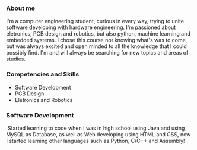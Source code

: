 <div>
<h3>About me</h3>

<p>I'm a computer engineering student, curious in every way, trying to unite software developing with hardware engineering. I'm passioned about eletronics, PCB design and robotics, but also python, machine learning and embedded systems. I chose this course not knowing what's was to come, but was always excited and open minded to all the knowledge that I could possibly find. I'm and will always be searching for new topics and areas of studies.</p>

<h3>Competencies and Skills</h3>
<ul>
  <li>Software Development</li>
  <li>PCB Design</li>
  <li>Eletronics and Robotics</li>
</ul>
</div>
<div>
<h3>Software Development</h3>
<img scr="[https://media1.giphy.com/media/26tn33aiTi1jkl6H6/giphy.gif](https://media1.giphy.com/media/v1.Y2lkPTc5MGI3NjExcDF4M2lrMTV4eDM3aTlkbHhpc2UyMnU0NzU3bWNsMjY5a3k1OGVuZyZlcD12MV9pbnRlcm5hbF9naWZfYnlfaWQmY3Q9Zw/26tn33aiTi1jkl6H6/giphy.gif)" />
<span>Started learning to code when I was in high school using Java and using MySQL as Database, as well as Web developing using HTML and CSS, now I started learning other languages such as Python, C/C++ and Assembly!</span>
</div>
<!--
**SamuelDotDoc/SamuelDotDoc** is a ✨ _special_ ✨ repository because its `README.md` (this file) appears on your GitHub profile.

Here are some ideas to get you started:

- 🔭 I’m currently working on ...
- 🌱 I’m currently learning ...
- 👯 I’m looking to collaborate on ...
- 🤔 I’m looking for help with ...
- 💬 Ask me about ...
- 📫 How to reach me: ...
- 😄 Pronouns: ...
- ⚡ Fun fact: ...
-->
